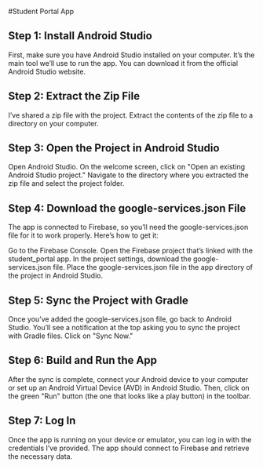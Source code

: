 
#Student Portal App

## Step 1: Install Android Studio
First, make sure you have Android Studio installed on your computer. It’s the main tool we’ll use to run the app. You can download it from the official Android Studio website.

## Step 2: Extract the Zip File
I’ve shared a zip file with the project. Extract the contents of the zip file to a directory on your computer.

## Step 3: Open the Project in Android Studio
Open Android Studio. On the welcome screen, click on "Open an existing Android Studio project." Navigate to the directory where you extracted the zip file and select the project folder.

## Step 4: Download the google-services.json File
The app is connected to Firebase, so you’ll need the google-services.json file for it to work properly. Here’s how to get it:

Go to the Firebase Console.
Open the Firebase project that’s linked with the student_portal app.
In the project settings, download the google-services.json file.
Place the google-services.json file in the app directory of the project in Android Studio.

## Step 5: Sync the Project with Gradle
Once you’ve added the google-services.json file, go back to Android Studio. You’ll see a notification at the top asking you to sync the project with Gradle files. Click on "Sync Now."

## Step 6: Build and Run the App
After the sync is complete, connect your Android device to your computer or set up an Android Virtual Device (AVD) in Android Studio. Then, click on the green "Run" button (the one that looks like a play button) in the toolbar.

## Step 7: Log In
Once the app is running on your device or emulator, you can log in with the credentials I’ve provided. The app should connect to Firebase and retrieve the necessary data.

